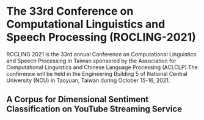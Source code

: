 # The 33rd Conference on Computational Linguistics and Speech Processing (ROCLING-2021)
ROCLING 2021 is the 33rd annual Conference on Computational Linguistics and Speech Processing in Taiwan sponsored by the Association for Computational Linguistics and Chinese Language Processing (ACLCLP).The conference will be held in the Engineering Building 5 of National Central University (NCU) in Taoyuan, Taiwan during October 15-16, 2021.

## A Corpus for Dimensional Sentiment Classification on YouTube Streaming Service
